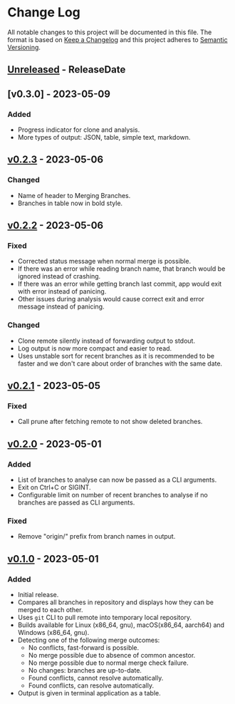 # Change Log

All notable changes to this project will be documented in this file.
The format is based on [Keep a Changelog](http://keepachangelog.com/)
and this project adheres to [Semantic Versioning](http://semver.org/).

<!-- next-header -->

## [Unreleased] - ReleaseDate

## [v0.3.0] - 2023-05-09

### Added

- Progress indicator for clone and analysis.
- More types of output: JSON, table, simple text, markdown.

## [v0.2.3] - 2023-05-06

### Changed

- Name of header to Merging Branches.
- Branches in table now in bold style.

## [v0.2.2] - 2023-05-06

### Fixed

- Corrected status message when normal merge is possible.
- If there was an error while reading branch name, that branch would be ignored instead of crashing.
- If there was an error while getting branch last commit, app would exit with error instead of panicing.
- Other issues during analysis would cause correct exit and error message instead of panicing.

### Changed

- Clone remote silently instead of forwarding output to stdout.
- Log output is now more compact and easier to read.
- Uses unstable sort for recent branches as it is recommended to be faster and we don't care about order of branches with the same date.

## [v0.2.1] - 2023-05-05

### Fixed

- Call prune after fetching remote to not show deleted branches.

## [v0.2.0] - 2023-05-01

### Added

- List of branches to analyse can now be passed as a CLI arguments.
- Exit on Ctrl+C or SIGINT.
- Configurable limit on number of recent branches to analyse if no branches are passed as CLI arguments.

### Fixed

- Remove "origin/" prefix from branch names in output.

## [v0.1.0] - 2023-05-01

### Added

- Initial release.
- Compares all branches in repository and displays how they can be merged to each other.
- Uses `git` CLI to pull remote into temporary local repository.
- Builds available for Linux (x86_64, gnu), macOS(x86_64, aarch64) and Windows (x86_64, gnu).
- Detecting one of the following merge outcomes:
  - No conflicts, fast-forward is possible.
  - No merge possible due to absence of common ancestor.
  - No merge possible due to normal merge check failure.
  - No changes: branches are up-to-date.
  - Found conflicts, cannot resolve automatically.
  - Found conflicts, can resolve automatically.
- Output is given in terminal application as a table.

<!-- next-url -->
[Unreleased]: https://github.com/strowk/probranchinator/compare/v0.3.0...HEAD
[v0.2.4]: https://github.com/strowk/probranchinator/compare/v0.2.3...v0.3.0
[v0.2.3]: https://github.com/strowk/probranchinator/compare/v0.2.2...v0.2.3
[v0.2.2]: https://github.com/strowk/probranchinator/compare/v0.2.2...v0.2.2
[v0.2.2]: https://github.com/strowk/probranchinator/compare/v0.2.1...v0.2.2
[v0.2.1]: https://github.com/strowk/probranchinator/compare/v0.2.0...v0.2.1
[v0.2.0]: https://github.com/strowk/probranchinator/compare/v0.1.0...v0.2.0
[v0.1.0]: https://github.com/strowk/probranchinator/releases/tag/v0.1.0
